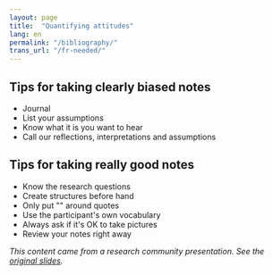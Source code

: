 ```yaml
---
layout: page
title:  "Quantifying attitudes"
lang: en
permalink: "/bibliography/"
trans_url: "/fr-needed/"
---
```


## Tips for taking clearly biased notes
- Journal
- List your assumptions
- Know what it is you want to hear
- Call our reflections, interpretations and assumptions

## Tips for taking really good notes
- Know the research questions
- Create structures before hand
- Only put "" around quotes
- Use the participant's own vocabulary
- Always ask if it's OK to take pictures
- Review your notes right away


_This content came from a research community presentation. See the [original slides](https://docs.google.com/presentation/d/1aHVLVtGYiHo6ejh7feQShRyStXXEvreS5HTO7DVak60/edit#slide=id.g470bce74c5_0_5)._



